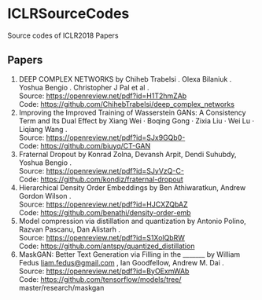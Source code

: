 # ICLRSourceCodes
Source codes of ICLR2018  Papers 

## Papers
1. DEEP COMPLEX NETWORKS by Chiheb Trabelsi . Olexa Bilaniuk . Yoshua Bengio . Christopher J Pal et al .<br>
Source: https://openreview.net/pdf?id=H1T2hmZAb <br>
Code: https://github.com/ChihebTrabelsi/deep_complex_networks <br>
2. Improving the Improved Training of Wasserstein GANs: A Consistency Term and Its Dual Effect by Xiang Wei · Boqing Gong · Zixia Liu · Wei Lu · Liqiang Wang .<br>
Source: https://openreview.net/pdf?id=SJx9GQb0- <br>
Code: https://github.com/biuyq/CT-GAN <br>
3. Fraternal Dropout by Konrad Zolna, Devansh Arpit, Dendi Suhubdy, Yoshua Bengio .<br>
Source: https://openreview.net/pdf?id=SJyVzQ-C- <br>
Code: https://github.com/kondiz/fraternal-dropout <br>
4. Hierarchical Density Order Embeddings by Ben Athiwaratkun, Andrew Gordon Wilson .<br>
Source: https://openreview.net/pdf?id=HJCXZQbAZ <br>
Code: https://github.com/benathi/density-order-emb <br>
5. Model compression via distillation and quantization by Antonio Polino, Razvan Pascanu, Dan Alistarh .<br>
Source: https://openreview.net/pdf?id=S1XolQbRW <br>
Code: https://github.com/antspy/quantized_distillation <br>
6. MaskGAN: Better Text Generation via Filling in the _______ by William Fedus
liam.fedus@gmail.com
, Ian Goodfellow, Andrew M. Dai .<br>
Source: https://openreview.net/pdf?id=ByOExmWAb <br>
Code: https://github.com/tensorflow/models/tree/ master/research/maskgan <br>
